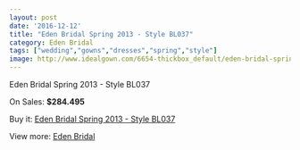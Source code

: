```yaml
---
layout: post
date: '2016-12-12'
title: "Eden Bridal Spring 2013 - Style BL037"
category: Eden Bridal
tags: ["wedding","gowns","dresses","spring","style"]
image: http://www.idealgown.com/6654-thickbox_default/eden-bridal-spring-2013-style-bl037.jpg
---
```

Eden Bridal Spring 2013 - Style BL037

On Sales: **$284.495**
<a href="https://www.idealgown.com/en/eden-bridal/2874-eden-bridal-spring-2013-style-bl037.html"><amp-img layout="responsive" width="600" height="600" src="//www.idealgown.com/6654-thickbox_default/eden-bridal-spring-2013-style-bl037.jpg" alt="Eden Bridal Spring 2013 - Style BL037 0" /></a>
<a href="https://www.idealgown.com/en/eden-bridal/2874-eden-bridal-spring-2013-style-bl037.html"><amp-img layout="responsive" width="600" height="600" src="//www.idealgown.com/6655-thickbox_default/eden-bridal-spring-2013-style-bl037.jpg" alt="Eden Bridal Spring 2013 - Style BL037 1" /></a>
<a href="https://www.idealgown.com/en/eden-bridal/2874-eden-bridal-spring-2013-style-bl037.html"><amp-img layout="responsive" width="600" height="600" src="//www.idealgown.com/6653-thickbox_default/eden-bridal-spring-2013-style-bl037.jpg" alt="Eden Bridal Spring 2013 - Style BL037 2" /></a>
<a href="https://www.idealgown.com/en/eden-bridal/2874-eden-bridal-spring-2013-style-bl037.html"><amp-img layout="responsive" width="600" height="600" src="//www.idealgown.com/6652-thickbox_default/eden-bridal-spring-2013-style-bl037.jpg" alt="Eden Bridal Spring 2013 - Style BL037 3" /></a>

Buy it: [Eden Bridal Spring 2013 - Style BL037](https://www.idealgown.com/en/eden-bridal/2874-eden-bridal-spring-2013-style-bl037.html "Eden Bridal Spring 2013 - Style BL037")

View more: [Eden Bridal](https://www.idealgown.com/en/34-eden-bridal "Eden Bridal")